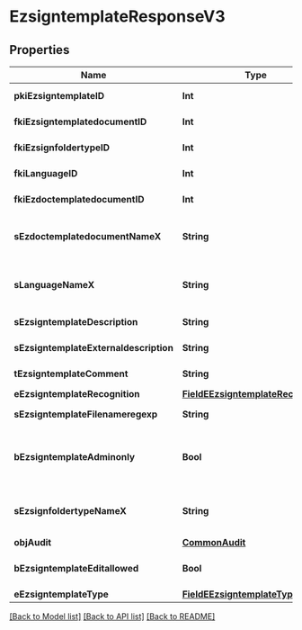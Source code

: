 # EzsigntemplateResponseV3

## Properties
Name | Type | Description | Notes
------------ | ------------- | ------------- | -------------
**pkiEzsigntemplateID** | **Int** | The unique ID of the Ezsigntemplate | 
**fkiEzsigntemplatedocumentID** | **Int** | The unique ID of the Ezsigntemplatedocument | [optional] 
**fkiEzsignfoldertypeID** | **Int** | The unique ID of the Ezsignfoldertype. | [optional] 
**fkiLanguageID** | **Int** | The unique ID of the Language.  Valid values:  |Value|Description| |-|-| |1|French| |2|English| | 
**fkiEzdoctemplatedocumentID** | **Int** | The unique ID of the Ezdoctemplatedocument | [optional] 
**sEzdoctemplatedocumentNameX** | **String** | The name of the Ezdoctemplatedocument in the language of the requester | [optional] 
**sLanguageNameX** | **String** | The Name of the Language in the language of the requester | 
**sEzsigntemplateDescription** | **String** | The description of the Ezsigntemplate | 
**sEzsigntemplateExternaldescription** | **String** | The external description of the Ezsigntemplate | [optional] 
**tEzsigntemplateComment** | **String** | The comment of the Ezsigntemplate | [optional] 
**eEzsigntemplateRecognition** | [**FieldEEzsigntemplateRecognition**](FieldEEzsigntemplateRecognition.md) |  | [optional] 
**sEzsigntemplateFilenameregexp** | **String** | The filename regexp of the Ezsigntemplate. | [optional] 
**bEzsigntemplateAdminonly** | **Bool** | Whether the Ezsigntemplate can be accessed by admin users only (eUserType&#x3D;Normal) | 
**sEzsignfoldertypeNameX** | **String** | The name of the Ezsignfoldertype in the language of the requester | [optional] 
**objAudit** | [**CommonAudit**](CommonAudit.md) |  | 
**bEzsigntemplateEditallowed** | **Bool** | Whether the Ezsigntemplate if allowed to edit or not | 
**eEzsigntemplateType** | [**FieldEEzsigntemplateType**](FieldEEzsigntemplateType.md) |  | [optional] 

[[Back to Model list]](../README.md#documentation-for-models) [[Back to API list]](../README.md#documentation-for-api-endpoints) [[Back to README]](../README.md)


